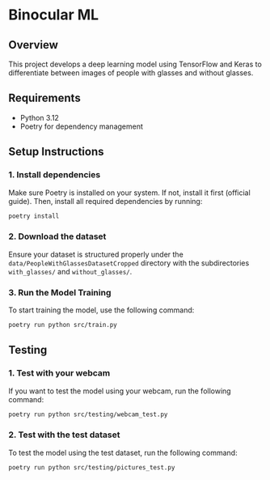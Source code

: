 # Binocular ML

## Overview

This project develops a deep learning model using TensorFlow and Keras to differentiate between images of people with glasses and without glasses.

## Requirements

- Python 3.12
- Poetry for dependency management

## Setup Instructions

### 1. Install dependencies

Make sure Poetry is installed on your system. If not, install it first (official guide). Then, install all required dependencies by running:

```bash
poetry install
```

### 2. Download the dataset

Ensure your dataset is structured properly under the `data/PeopleWithGlassesDatasetCropped` directory with the subdirectories `with_glasses/` and `without_glasses/`.

### 3. Run the Model Training

To start training the model, use the following command:

```bash
poetry run python src/train.py
```

## Testing

### 1. Test with your webcam

If you want to test the model using your webcam, run the following command:

```bash
poetry run python src/testing/webcam_test.py
```

### 2. Test with the test dataset

To test the model using the test dataset, run the following command:

```bash
poetry run python src/testing/pictures_test.py
```
